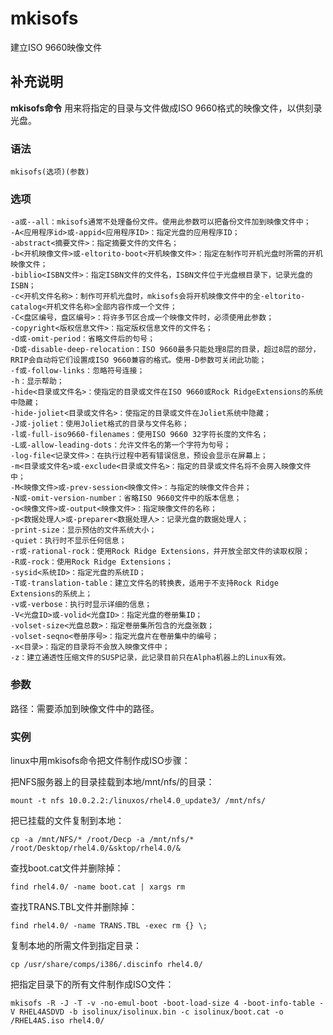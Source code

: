 mkisofs
===

建立ISO 9660映像文件

## 补充说明

**mkisofs命令** 用来将指定的目录与文件做成ISO 9660格式的映像文件，以供刻录光盘。

###  语法

```shell
mkisofs(选项)(参数)
```

###  选项

```shell
-a或--all：mkisofs通常不处理备份文件。使用此参数可以把备份文件加到映像文件中；
-A<应用程序id>或-appid<应用程序ID>：指定光盘的应用程序ID；
-abstract<摘要文件>：指定摘要文件的文件名；
-b<开机映像文件>或-eltorito-boot<开机映像文件>：指定在制作可开机光盘时所需的开机映像文件；
-biblio<ISBN文件>：指定ISBN文件的文件名，ISBN文件位于光盘根目录下，记录光盘的ISBN；
-c<开机文件名称>：制作可开机光盘时，mkisofs会将开机映像文件中的全-eltorito-catalog<开机文件名称>全部内容作成一个文件；
-C<盘区编号，盘区编号>：将许多节区合成一个映像文件时，必须使用此参数；
-copyright<版权信息文件>：指定版权信息文件的文件名；
-d或-omit-period：省略文件后的句号；
-D或-disable-deep-relocation：ISO 9660最多只能处理8层的目录，超过8层的部分，RRIP会自动将它们设置成ISO 9660兼容的格式。使用-D参数可关闭此功能；
-f或-follow-links：忽略符号连接；
-h：显示帮助；
-hide<目录或文件名>：使指定的目录或文件在ISO 9660或Rock RidgeExtensions的系统中隐藏；
-hide-joliet<目录或文件名>：使指定的目录或文件在Joliet系统中隐藏；
-J或-joliet：使用Joliet格式的目录与文件名称；
-l或-full-iso9660-filenames：使用ISO 9660 32字符长度的文件名；
-L或-allow-leading-dots：允许文件名的第一个字符为句号；
-log-file<记录文件>：在执行过程中若有错误信息，预设会显示在屏幕上；
-m<目录或文件名>或-exclude<目录或文件名>：指定的目录或文件名将不会房入映像文件中；
-M<映像文件>或-prev-session<映像文件>：与指定的映像文件合并；
-N或-omit-version-number：省略ISO 9660文件中的版本信息；
-o<映像文件>或-output<映像文件>：指定映像文件的名称；
-p<数据处理人>或-preparer<数据处理人>：记录光盘的数据处理人；
-print-size：显示预估的文件系统大小；
-quiet：执行时不显示任何信息；
-r或-rational-rock：使用Rock Ridge Extensions，并开放全部文件的读取权限；
-R或-rock：使用Rock Ridge Extensions；
-sysid<系统ID>：指定光盘的系统ID；
-T或-translation-table：建立文件名的转换表，适用于不支持Rock Ridge Extensions的系统上；
-v或-verbose：执行时显示详细的信息；
-V<光盘ID>或-volid<光盘ID>：指定光盘的卷册集ID；
-volset-size<光盘总数>：指定卷册集所包含的光盘张数；
-volset-seqno<卷册序号>：指定光盘片在卷册集中的编号；
-x<目录>：指定的目录将不会放入映像文件中；
-z：建立通透性压缩文件的SUSP记录，此记录目前只在Alpha机器上的Linux有效。
```

###  参数

路径：需要添加到映像文件中的路径。

###  实例

linux中用mkisofs命令把文件制作成ISO步骤：

把NFS服务器上的目录挂载到本地/mnt/nfs/的目录：

```shell
mount -t nfs 10.0.2.2:/linuxos/rhel4.0_update3/ /mnt/nfs/
```

把已挂载的文件复制到本地：

```shell
cp -a /mnt/NFS/* /root/Decp -a /mnt/nfs/* /root/Desktop/rhel4.0/&sktop/rhel4.0/&
```

查找boot.cat文件并删除掉：

```shell
find rhel4.0/ -name boot.cat | xargs rm
```

查找TRANS.TBL文件并删除掉：

```shell
find rhel4.0/ -name TRANS.TBL -exec rm {} \;
```

复制本地的所需文件到指定目录：

```shell
cp /usr/share/comps/i386/.discinfo rhel4.0/
```

把指定目录下的所有文件制作成ISO文件：

```shell
mkisofs -R -J -T -v -no-emul-boot -boot-load-size 4 -boot-info-table -V RHEL4ASDVD -b isolinux/isolinux.bin -c isolinux/boot.cat -o /RHEL4AS.iso rhel4.0/
```


